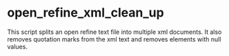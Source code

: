 # open_refine_xml_clean_up
This script splits an open refine text file into multiple xml documents. It also removes quotation marks from the xml text and removes elements with null values.
